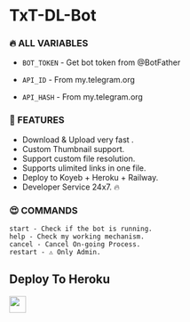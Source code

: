 # TxT-DL-Bot

### 🔥 ALL VARIABLES

* `BOT_TOKEN`  - Get bot token from @BotFather

* `API_ID` - From my.telegram.org 

* `API_HASH` - From my.telegram.org

### 🥰 FEATURES
 - Download & Upload very fast .
 - Custom Thumbnail support.
 - Support custom file resolution.
 - Supports ulimited links in one file.
 - Deploy to Koyeb + Heroku + Railway.
 - Developer Service 24x7. 🔥

### 😍 COMMANDS
```
start - Check if the bot is running.
help - Check my working mechanism.
cancel - Cancel On-going Process.
restart - ⚠️ Only Admin.
```

## Deploy To Heroku

<a href="https://heroku.com/deploy?template=https://github.com/oVo-HxBots/TxT-DL-Bot">
     <img height="30px" src="https://img.shields.io/badge/Deploy%20To%20Heroku-blueviolet?style=for-the-badge&logo=heroku">
  </a>
